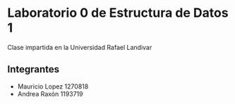 # Laboratorio 0 de Estructura de Datos 1
Clase impartida en la Universidad Rafael Landivar
## Integrantes
* Mauricio Lopez 1270818 
* Andrea Raxón 1193719
